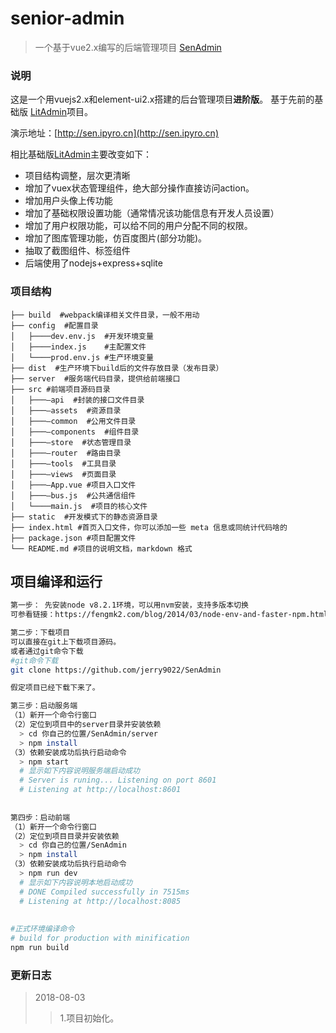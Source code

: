 # senior-admin
> 一个基于vue2.x编写的后端管理项目
 [SenAdmin](https://github.com/jerry9022/SenAdmin)

### 说明

  这是一个用vuejs2.x和element-ui2.x搭建的后台管理项目**进阶版**。
基于先前的基础版 [LitAdmin](https://github.com/jerry9022/LitAdmin)项目。  
   
  演示地址：[http://sen.ipyro.cn](http://sen.ipyro.cn)
   
   
   相比基础版[LitAdmin](https://github.com/jerry9022/LitAdmin)主要改变如下：
   - 项目结构调整，层次更清晰
   - 增加了vuex状态管理组件，绝大部分操作直接访问action。 
   - 增加用户头像上传功能
   - 增加了基础权限设置功能（通常情况该功能信息有开发人员设置） 
   - 增加了用户权限功能，可以给不同的用户分配不同的权限。
   - 增加了图库管理功能，仿百度图片(部分功能)。
   - 抽取了截图组件、标签组件
   - 后端使用了nodejs+express+sqlite
  
    
### 项目结构
```
├── build  #webpack编译相关文件目录，一般不用动 
├── config  #配置目录
│   ├────dev.env.js  #开发环境变量
│   ├────index.js    #主配置文件
│   └────prod.env.js #生产环境变量
├── dist  #生产环境下build后的文件存放目录（发布目录）
├── server  #服务端代码目录，提供给前端接口
├── src #前端项目源码目录
│   ├───—api  #封装的接口文件目录
│   ├───—assets  #资源目录
│   ├───—common  #公用文件目录
│   ├───—components  #组件目录
│   ├───—store  #状态管理目录
│   ├───—router  #路由目录
│   ├───—tools  #工具目录
│   ├───—views  #页面目录
│   ├───—App.vue #项目入口文件
│   ├───—bus.js  #公共通信组件
│   └────main.js  #项目的核心文件
├── static  #开发模式下的静态资源目录
├── index.html #首页入口文件，你可以添加一些 meta 信息或同统计代码啥的
├── package.json #项目配置文件
└── README.md #项目的说明文档，markdown 格式
```

## 项目编译和运行

``` bash
第一步： 先安装node v8.2.1环境，可以用nvm安装，支持多版本切换
可参看链接：https://fengmk2.com/blog/2014/03/node-env-and-faster-npm.html

第二步：下载项目
可以直接在git上下载项目源码。
或者通过git命令下载
#git命令下载
git clone https://github.com/jerry9022/SenAdmin

假定项目已经下载下来了。

第三步：启动服务端
（1）新开一个命令行窗口
（2）定位到项目中的server目录并安装依赖
  > cd 你自己的位置/SenAdmin/server
  > npm install
（3）依赖安装成功后执行启动命令
  > npm start 
  # 显示如下内容说明服务端启动成功
  # Server is runing... Listening on port 8601
  # Listening at http://localhost:8601
  
  
第四步：启动前端
（1）新开一个命令行窗口
（2）定位到项目目录并安装依赖
  > cd 你自己的位置/SenAdmin
  > npm install
（3）依赖安装成功后执行启动命令
  > npm run dev
  # 显示如下内容说明本地启动成功
  # DONE Compiled successfully in 7515ms
  # Listening at http://localhost:8085
   
   
#正式环境编译命令
# build for production with minification
npm run build

```


### 更新日志
> 2018-08-03
 >> 1.项目初始化。



